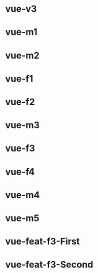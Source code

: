 # vue-v3

# vue-m1

# vue-m2

# vue-f1

# vue-f2

# vue-m3

# vue-f3

# vue-f4

# vue-m4

# vue-m5

# vue-feat-f3-First

# vue-feat-f3-Second

